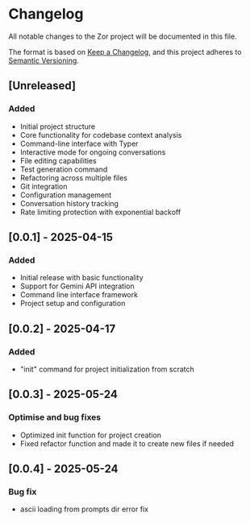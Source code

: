 # Changelog

All notable changes to the Zor project will be documented in this file.

The format is based on [Keep a Changelog](https://keepachangelog.com/en/1.0.0/),
and this project adheres to [Semantic Versioning](https://semver.org/spec/v2.0.0.html).

## [Unreleased]

### Added
- Initial project structure
- Core functionality for codebase context analysis
- Command-line interface with Typer
- Interactive mode for ongoing conversations
- File editing capabilities
- Test generation command
- Refactoring across multiple files
- Git integration
- Configuration management
- Conversation history tracking
- Rate limiting protection with exponential backoff

## [0.0.1] - 2025-04-15

### Added
- Initial release with basic functionality
- Support for Gemini API integration
- Command line interface framework
- Project setup and configuration

## [0.0.2] - 2025-04-17

### Added
- "init" command for project initialization from scratch

## [0.0.3] - 2025-05-24

### Optimise and bug fixes
- Optimized init function for project creation
- Fixed refactor function and made it to create new files if needed

## [0.0.4] - 2025-05-24

### Bug fix
- ascii loading from prompts dir error fix
